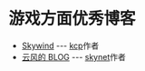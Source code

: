 # 游戏方面优秀博客
- [Skywind](http://www.skywind.me/blog/) ---  [kcp](https://github.com/skywind3000/kcp)作者
- [云风的 BLOG](https://blog.codingnow.com/) --- [skynet](https://github.com/cloudwu/skynet)作者
<!--stackedit_data:
eyJoaXN0b3J5IjpbLTk3NTY3NTMzMV19
-->